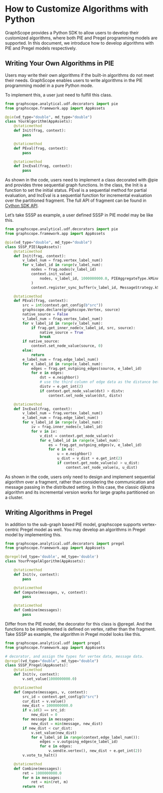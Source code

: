 # How to Customize Algorithms with Python

GraphScope provides a Python SDK to allow users to develop their customized algorithms, where both PIE and Pregel programming models are supported. In this document, we introduce how to develop algorithms with PIE and Pregel models respectively. 

## Writing Your Own Algorithms in PIE
Users may write their own algorithms if the built-in algorithms do not meet their needs. GraphScope enables users to write algorithms in the PIE programming model in a pure Python mode.

To implement this, a user just need to fulfill this class.

```python
from graphscope.analytical.udf.decorators import pie
from graphscope.framework.app import AppAssets

@pie(vd_type="double", md_type="double")
class YourAlgorithm(AppAssets):
    @staticmethod
    def Init(frag, context):
        pass

    @staticmethod
    def PEval(frag, context):
        pass

    @staticmethod
    def IncEval(frag, context):
        pass
```

As shown in the code, users need to implement a class decorated with @pie and provides three sequential graph functions. In the class, the Init is a function to set the initial status. PEval is a sequential method for partial evaluation, and IncEval is a sequential function for incremental evaluation over the partitioned fragment. The full API of fragment can be found in [Cython SDK API](https://graphscope.io/docs/reference/cython_sdk.html#cython-sdk-api).

Let’s take SSSP as example, a user defined SSSP in PIE model may be like this.

```python
from graphscope.analytical.udf.decorators import pie
from graphscope.framework.app import AppAssets

@pie(vd_type="double", md_type="double")
class SSSP_PIE(AppAssets):
    @staticmethod
    def Init(frag, context):
        v_label_num = frag.vertex_label_num()
        for v_label_id in range(v_label_num):
            nodes = frag.nodes(v_label_id)
            context.init_value(
                nodes, v_label_id, 1000000000.0, PIEAggregateType.kMinAggregate
            )
            context.register_sync_buffer(v_label_id, MessageStrategy.kSyncOnOuterVertex)

    @staticmethod
    def PEval(frag, context):
        src = int(context.get_config(b"src"))
        graphscope.declare(graphscope.Vertex, source)
        native_source = False
        v_label_num = frag.vertex_label_num()
        for v_label_id in range(v_label_num):
            if frag.get_inner_node(v_label_id, src, source):
                native_source = True
                break
        if native_source:
            context.set_node_value(source, 0)
        else:
            return
        e_label_num = frag.edge_label_num()
        for e_label_id in range(e_label_num):
            edges = frag.get_outgoing_edges(source, e_label_id)
            for e in edges:
                dst = e.neighbor()
                # use the third column of edge data as the distance between two vertices
                distv = e.get_int(2)
                if context.get_node_value(dst) > distv:
                    context.set_node_value(dst, distv)

    @staticmethod
    def IncEval(frag, context):
        v_label_num = frag.vertex_label_num()
        e_label_num = frag.edge_label_num()
        for v_label_id in range(v_label_num):
            iv = frag.inner_nodes(v_label_id)
            for v in iv:
                v_dist = context.get_node_value(v)
                for e_label_id in range(e_label_num):
                    es = frag.get_outgoing_edges(v, e_label_id)
                    for e in es:
                        u = e.neighbor()
                        u_dist = v_dist + e.get_int(2)
                        if context.get_node_value(u) > u_dist:
                            context.set_node_value(u, u_dist)
```

As shown in the code, users only need to design and implement sequential algorithm over a fragment, rather than considering the communication and message passing in the distributed setting. In this case, the classic dijkstra algorithm and its incremental version works for large graphs partitioned on a cluster.

## Writing Algorithms in Pregel

In addition to the sub-graph based PIE model, graphscope supports vertex-centric Pregel model as well. You may develop an algorithms in Pregel model by implementing this.

```python
from graphscope.analytical.udf.decorators import pregel
from graphscope.framework.app import AppAssets

@pregel(vd_type='double', md_type='double')
class YourPregelAlgorithm(AppAssets):

    @staticmethod
    def Init(v, context):
        pass

    @staticmethod
    def Compute(messages, v, context):
        pass

    @staticmethod
    def Combine(messages):
        pass
```

Differ from the PIE model, the decorator for this class is @pregel. And the functions to be implemented is defined on vertex, rather than the fragment. Take SSSP as example, the algorithm in Pregel model looks like this.

```python
from graphscope.analytical.udf import pregel
from graphscope.framework.app import AppAssets

# decorator, and assign the types for vertex data, message data.
@pregel(vd_type="double", md_type="double")
class SSSP_Pregel(AppAssets):
    @staticmethod
    def Init(v, context):
        v.set_value(1000000000.0)

    @staticmethod
    def Compute(messages, v, context):
        src_id = context.get_config(b"src")
        cur_dist = v.value()
        new_dist = 1000000000.0
        if v.id() == src_id:
            new_dist = 0
        for message in messages:
            new_dist = min(message, new_dist)
        if new_dist < cur_dist:
            v.set_value(new_dist)
            for e_label_id in range(context.edge_label_num()):
                edges = v.outgoing_edges(e_label_id)
                for e in edges:
                    v.send(e.vertex(), new_dist + e.get_int(2))
        v.vote_to_halt()

    @staticmethod
    def Combine(messages):
        ret = 1000000000.0
        for m in messages:
            ret = min(ret, m)
        return ret
```